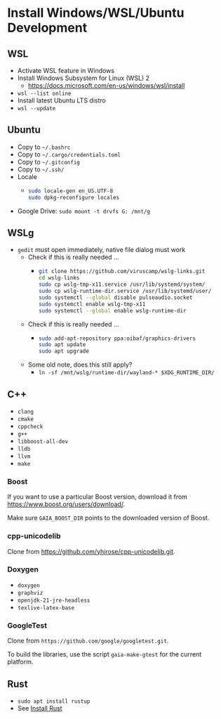 # Install Windows/WSL/Ubuntu Development

## WSL

- Activate WSL feature in Windows
- Install Windows Subsystem for Linux (WSL) 2
  - <https://docs.microsoft.com/en-us/windows/wsl/install>
- `wsl --list online`
- Install latest Ubuntu LTS distro
- `wsl --update`

## Ubuntu

- Copy to `~/.bashrc`
- Copy to `~/.cargo/credentials.toml`
- Copy to `~/.gitconfig`
- Copy to `~/.ssh/`
- Locale
  - ```bash
    sudo locale-gen en_US.UTF-8
    sudo dpkg-reconfigure locales
    ```
- Google Drive: `sudo mount -t drvfs G: /mnt/g`

## WSLg

- `gedit` must open immediately, native file dialog must work
  - Check if this is really needed ...
    - ```bash
      git clone https://github.com/viruscamp/wslg-links.git
      cd wslg-links
      sudo cp wslg-tmp-x11.service /usr/lib/systemd/system/
      sudo cp wslg-runtime-dir.service /usr/lib/systemd/user/
      sudo systemctl --global disable pulseaudio.socket
      sudo systemctl enable wslg-tmp-x11
      sudo systemctl --global enable wslg-runtime-dir
      ```
  - Check if this is really needed ...
    - ```bash
      sudo add-apt-repository ppa:oibaf/graphics-drivers
      sudo apt update
      sudo apt upgrade
      ```
  - Some old note, does this still apply?
    - `ln -sf /mnt/wslg/runtime-dir/wayland-* $XDG_RUNTIME_DIR/`

## C++

* `clang`
* `cmake`
* `cppcheck`
* `g++`
* `libboost-all-dev`
* `lldb`
* `llvm`
* `make`

### Boost

If you want to use a particular Boost version, download it from <https://www.boost.org/users/download/>.

Make sure `GAIA_BOOST_DIR` points to the downloaded version of Boost.

### cpp-unicodelib

Clone from <https://github.com/yhirose/cpp-unicodelib.git>.

### Doxygen

* `doxygen`
* `graphviz`
* `openjdk-21-jre-headless`
* `texlive-latex-base`

### GoogleTest

Clone from `https://github.com/google/googletest.git`.

To build the libraries, use the script `gaia-make-gtest` for the current platform.

## Rust

- `sudo apt install rustup`
- See [Install Rust](install-rust.md) 
